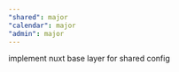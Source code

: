 ```yaml
---
"shared": major
"calendar": major
"admin": major
---
```


implement nuxt base layer for shared config
